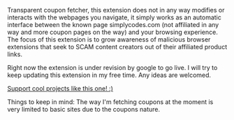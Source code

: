 Transparent coupon fetcher, this extension does not in any way modifies or interacts with the webpages you navigate, it simply works as an automatic interface between the known page simplycodes.com (not affiliated in any way and more coupon pages on the way) and your browsing experience. The focus of this extension is to grow awareness of malicious browser extensions that seek to SCAM content creators out of their affiliated product links.

Right now the extension is under revision by google to go live. I will try to keep updating this extension in my free time. Any ideas are welcomed.

[Support cool projects like this one! :)](https://www.paypal.com/donate/?hosted_button_id=SRATUX8VNHC9G)


Things to keep in mind: The way I'm fetching coupons at the moment is very limited to basic sites due to the coupons nature.
